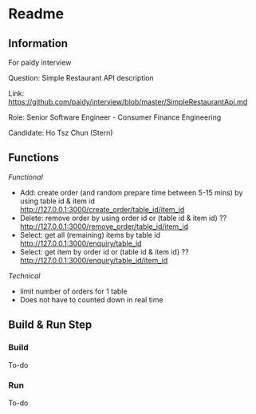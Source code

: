 # Readme

## Information

For paidy interview

Question: Simple Restaurant API description

Link: https://github.com/paidy/interview/blob/master/SimpleRestaurantApi.md

Role: Senior Software Engineer - Consumer Finance Engineering

Candidate: Ho Tsz Chun (Stern)


## Functions

*Functional*
* Add: create order (and random prepare time between 5-15 mins) by using table id & item id\
http://127.0.0.1:3000/create_order/table_id/item_id
* Delete: remove order by using order id or (table id & item id) ??\
http://127.0.0.1:3000/remove_order/table_id/item_id
* Select: get all (remaining) items by table id\
http://127.0.0.1:3000/enquiry/table_id
* Select: get item by order id or (table id & item id) ??\
http://127.0.0.1:3000/enquiry/table_id/item_id

*Technical*
* limit number of orders for 1 table
* Does not have to counted down in real time


## Build & Run Step

### Build

To-do

### Run

To-do


